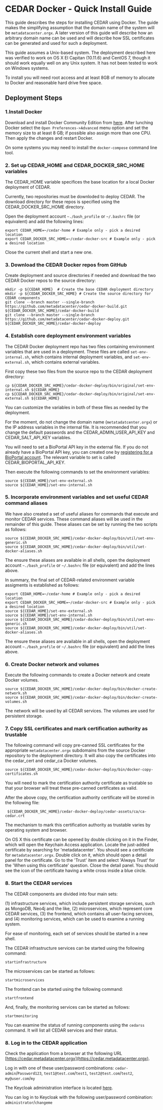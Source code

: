 # CEDAR Docker - Quick Install Guide

This guide describes the steps for installing CEDAR using Docker.
The guide makes the simplifying assumption that the domain name of the system will be ``metadatacenter.orgx``.
A later version of this guide will describe how an arbitrary domain name can be used and will describe how SSL certificates can be generated and used for such a deployment.

This guide assumes a Unix-based system.
The deployment described here was verified to work on OS X El Capitan (10.11.6) and CentOS 7,
though it should work equally well on any Unix system.
It has not been tested to work on Windows systems.

To install you will need root access and at least 8GB of memory to allocate to Docker and reasonable hard drive free space.

## Deployment Steps

### 1.Install Docker

Download and install Docker Community Edition from [here](https://www.docker.com/community-edition).
After lunching Docker select the ```Open Preferences->Advanced``` menu option and set the memory size
to at least 8 GB; if possible also assign more than one CPU. Then apply the changes and restart Docker.

On some systems you may need to install the ```docker-compose``` command line tool.

### 2. Set up CEDAR_HOME and CEDAR_DOCKER_SRC_HOME variables

The CEDAR_HOME variable specifices the base location for a local Docker deployment of CEDAR.

Currently, two repositories must be downloded to deploy CEDAR.
The download directory for these repos is specified using the CEDAR_DOCKER_SRC_HOME directory.

Open the deployment account ```~./bash_profile``` or ```~/.bashrc``` file (or equivalent) and add the following lines:

    export CEDAR_HOME=~/cedar-home # Example only - pick a desired location
    export CEDAR_DOCKER_SRC_HOME=~/cedar-docker-src # Example only - pick a desired location

Close the current shell and start a new one.

### 3. Download the CEDAR Docker repos from GitHub

Create deployment and source directories if needed and download the two CEDAR Docker repos to the source directory:

    mkdir -p ${CEDAR_HOME}  # Create the base CEDAR deployment directory
    mkdir -p ${CEDAR_DOCKER_SRC_HOME} # Create the source directory for CEDAR components
    git clone --branch master --single-branch https://github.com/metadatacenter/cedar-docker-build.git ${CEDAR_DOCKER_SRC_HOME}/cedar-docker-build
    git clone --branch master --single-branch https://github.com/metadatacenter/cedar-docker-deploy.git ${CEDAR_DOCKER_SRC_HOME}/cedar-docker-deploy

### 4. Establish core deployment environment variables

The CEDAR Docker deployment repo has two files containing environment variables that are used in a deployment.
These files are called ```set-env-internal.sh```, which contains internal deployment variables, and ```set-env-external.sh```,
which contains external variables.

First copy these two files from the source repo to the CEDAR deployment directory:

    cp ${CEDAR_DOCKER_SRC_HOME}/cedar-docker-deploy/bin/original/set-env-internal.sh ${CEDAR_HOME}
    cp ${CEDAR_DOCKER_SRC_HOME}/cedar-docker-deploy/bin/original/set-env-external.sh ${CEDAR_HOME}

You can customize the variables in both of these files as needed by the deployment.

For the moment, do not change the domain name (``metatadatcenter.orgx``) or the IP address variables in the internal file.
It is recommended that you change the default passwords and the CEDAR_ADMIN_USER_API_KEY and CEDAR_SALT_API_KEY variables.

You will need to set a BioPortal API key in the external file.
If you do not already have a BioPortal API key, you can created one by [registering for a BioPortal account](https://bioportal.bioontology.org/accounts/new).
The relevant variable to set is called CEDAR_BIOPORTAL_API_KEY.

Then execute the following commands to set the environment variables:

    source ${CEDAR_HOME}/set-env-external.sh
    source ${CEDAR_HOME}/set-env-internal.sh

### 5. Incorporate environment variables and set useful CEDAR command aliases

We have also created a set of useful aliases for commands that execute and monitor CEDAR services.
These command aliases will be used in the remainder of this guide.
These aliases can be set by running the two scripts as follows:

    source ${CEDAR_DOCKER_SRC_HOME}/cedar-docker-deploy/bin/util/set-env-generic.sh
    source ${CEDAR_DOCKER_SRC_HOME}/cedar-docker-deploy/bin/util/set-docker-aliases.sh

The ensure these aliases are available in all shells, open the deployment account ```~./bash_profile``` or ```~/.bashrc``` file (or equivalent) and add the lines above.

In summary, the final set of CEDAR-related environment variable assigments is established as follows:

    export CEDAR_HOME=~/cedar-home # Example only - pick a desired location
    export CEDAR_DOCKER_SRC_HOME=~/cedar-docker-src # Example only - pick a desired location
    source ${CEDAR_HOME}/set-env-external.sh
    source ${CEDAR_HOME}/set-env-internal.sh
    source ${CEDAR_DOCKER_SRC_HOME}/cedar-docker-deploy/bin/util/set-env-generic.sh
    source ${CEDAR_DOCKER_SRC_HOME}/cedar-docker-deploy/bin/util/set-docker-aliases.sh

The ensure these aliases are available in all shells, open the deployment account ```~./bash_profile``` or ```~/.bashrc``` file (or equivalent) and add the lines above.
    
### 6. Create Docker network and volumes

Execute the following commands to create a Docker network and create Docker volumes.

    source ${CEDAR_DOCKER_SRC_HOME}/cedar-docker-deploy/bin/docker-create-network.sh
    source ${CEDAR_DOCKER_SRC_HOME}/cedar-docker-deploy/bin/docker-create-volumes.sh

The network will be used by all CEDAR services.
The volumes are used for persistent storage.

### 7. Copy SSL certificates and mark certification authority as trustable

The following command will copy pre-canned SSL certificates for the appropriate ``metadatacenter.orgx`` subdomains from the
source Docker repository to the deployment directory. It will also copy the certificates into the cedar_cert and cedar_ca Docker volumes.

    source ${CEDAR_DOCKER_SRC_HOME}/cedar-docker-deploy/bin/docker-copy-certificates.sh

You will need to mark the certification authority certificate as trustable so that your browser will treat these pre-canned certificates as valid.

After the above copy, the certification authority certificate will be stored in the following file:

     ${CEDAR_DOCKER_SRC_HOME}/cedar-docker-deploy/cedar-assets/ca/ca-cedar.crt

The mechanism to mark this certification authority as trustable varies by operating system and browser. 

On OS X this certificate can be opened by double clicking on it in the Finder, which will open the Keychain Access application.
Locate the just-added certificate by searching for 'metadatacenter'.
You should see a certificiate for ```metadatacenter.orgx```.
Double click on it, which should open a detail panel for the certificate.
Go to the 'Trust' item and select 'Always Trust' for the 'When using this certificate' question.
Close the detail panel.
You should see the icon of the certificate having a white cross inside a blue circle.

### 8. Start the CEDAR services

The CEDAR components are divided into four main sets:

(1) infrastructure services, which include persistent storage services, such as MongoDB, Neo4j and the like,
(2) microservices, which represent core CEDAR services,
(3) the frontend, which contains all user-facing services, and
(4) monitoring services, which can be used to examine a running system.

For ease of monitoring, each set of services should be started in a new shell.

The CEDAR infrastructure services can be started using the following command:

    startinfrastructure

The microservices can be started as follows:

    startmicroservices

The frontend can be started using the following command:

    startfrontend

And, finally, the monitoring services can be started as follows:

    startmonitoring

You can examine the status of running components using the ``cedarss`` command.
It will list all CEDAR services and their status.

### 8. Log in to the CEDAR application

Check the application from a browser at the following URL [https://cedar.metadatacenter.orgx](https://cedar.metadatacenter.orgx).

Log in with one of these user/password combinations: ``cedar-admin``/``Password123``, ``test1@test.com``/``test1``, ``test2@test.com``/``test2``, ``my@user.com``/``my``

The Keycloak administration interface is located [here](https://auth.metadatacenter.orgx/auth/admin/).

You can log in to Keycloak with the following user/password combination: ``administrator``/``changeme``
